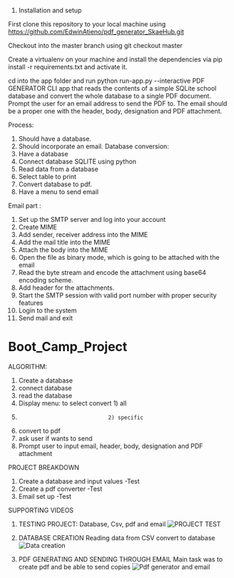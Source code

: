 
1. Installation and setup

First clone this repository to your local machine using https://github.com/EdwinAtieno/pdf_generator_SkaeHub.git

Checkout into the master branch using git checkout master

Create a virtualenv on your machine and install the dependencies via pip install -r requirements.txt and activate it.

cd into the app folder and run python run-app.py --interactive
PDF GENERATOR
CLI app that reads the contents of a simple SQLite school database and convert the whole database to a single PDF document. Prompt the user for an email address to send the PDF to. The email should be a proper one with the header, body, designation and PDF attachment.


Process:
1)	Should have a database.
2)	Should incorporate an email.
Database conversion:
1)	Have a database
2)	Connect database SQLITE using python
3)	Read data from a database
4)	Select table to print
5)	Convert database to pdf.
6)	Have a menu to send email



Email part :
1)	Set up the SMTP server and log into your account
2)	Create MIME
3)	Add sender, receiver address into the MIME
4)	Add the mail title into the MIME
5)	Attach the body into the MIME
6)	Open the file as binary mode, which is going to be attached with the email
7)	Read the byte stream and encode the attachment using base64 encoding scheme.
8)	Add header for the attachments.
9)	Start the SMTP session with valid port number with proper security features
10)	Login to the system
11)	Send mail and exit
# Boot_Camp_Project



ALGORITHM:
  1) Create a database
  2) connect database
  3) read the database
  4) Display menu: to select convert 1) all 
  5)                                 2) specific
  6) convert to pdf
  7) ask user if wants to send
  8) Prompt user to input email, header, body, designation and PDF attachment

PROJECT BREAKDOWN
1) Create a database and input values
   -Test
2) Create a pdf converter
   -Test
3) Email set up
    -Test

SUPPORTING VIDEOS
1) TESTING PROJECT:
    Database, Csv, pdf and email
    ![PROJECT TEST](https://user-images.githubusercontent.com/60142434/124177159-87ac8480-dab8-11eb-9474-06548cb96ceb.gif)
    
    
2) DATABASE CREATION
    Reading data from CSV convert to database
    ![Data creation](https://user-images.githubusercontent.com/60142434/124177247-a14dcc00-dab8-11eb-931f-ed466205aa71.gif)
    
    
    
3) PDF GENERATING AND SENDING THROUGH EMAIL
    Main task was to create pdf and be able to send copies 
    ![Pdf generator and email](https://user-images.githubusercontent.com/60142434/124177338-c4787b80-dab8-11eb-9050-4e267447f8cd.gif)
    
    
    
    
    

    
    
    
    
    


